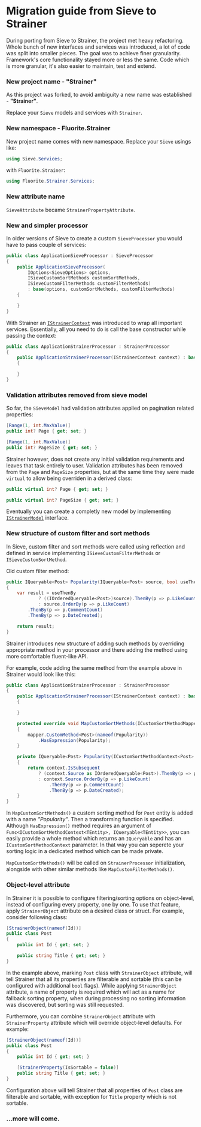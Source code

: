 # Migration guide from Sieve to Strainer

During porting from Sieve to Strainer, the project met heavy refactoring. Whole bunch of new interfaces and services was introduced, a lot of code was split into smaller pieces. The goal was to achieve finer granularity. Framework's core functionality stayed more or less the same. Code which is more granular, it's also easier to maintain, test and extend.

### New project name - "Strainer"

As this project was forked, to avoid ambiguity a new name was established - **"Strainer"**.

Replace your `Sieve` models and services with `Strainer`.

### New namespace - Fluorite.Strainer

New project name comes with new namespace. Replace your `Sieve` usings like:

```cs
using Sieve.Services;
```

with `Fluorite.Strainer`:

```cs
using Fluorite.Strainer.Services;
```

### New attribute name

`SieveAttribute` became `StrainerPropertyAttribute`.

### New and simpler processor

In older versions of Sieve to create a custom `SieveProcessor` you would have to pass couple of services:

```cs
public class ApplicationSieveProcessor : SieveProcessor
{
    public ApplicationSieveProcessor(
        IOptions<SieveOptions> options, 
        ISieveCustomSortMethods customSortMethods, 
        ISieveCustomFilterMethods customFilterMethods) 
        : base(options, customSortMethods, customFilterMethods)
    {

    }
}
```

With Strainer an [`IStrainerContext`](https://gitlab.com/fluorite/strainer/blob/master/src/Strainer/Services/IStrainerContext.cs) was introduced to wrap all important services. Essentially, all you need to do is call the base constructor while passing the context:

```cs
public class ApplicationStrainerProcessor : StrainerProcessor
{
    public ApplicationStrainerProcessor(IStrainerContext context) : base(context)
    {

    }
}
```

### Validation attributes removed from sieve model

So far, the `SieveModel` had validation attributes applied on pagination related properties:

```cs
[Range(1, int.MaxValue)]
public int? Page { get; set; }

[Range(1, int.MaxValue)]
public int? PageSize { get; set; }
```

Strainer however, does not create any initial validation requirements and leaves that task entirely to user. Validation attributes has been removed from the `Page` and `PageSize` properties, but at the same time they were made `virtual` to allow being overriden in a derived class:

```cs
public virtual int? Page { get; set; }

public virtual int? PageSize { get; set; }
```

 Eventually you can create a completly new model by implementing [`IStrainerModel`](https://gitlab.com/fluorite/strainer/blob/master/src/Strainer/Models/IStrainerModel.cs) interface.

### New structure of custom filter and sort methods

In Sieve, custom filter and sort methods were called using reflection and defined in service implementing `ISieveCustomFilterMethods` or `ISieveCustomSortMethod`.

Old custom filter method:

```cs
public IQueryable<Post> Popularity(IQueryable<Post> source, bool useThenBy, bool desc)
{
    var result = useThenBy
            ? ((IOrderedQueryable<Post>)source).ThenBy(p => p.LikeCount)
            : source.OrderBy(p => p.LikeCount)
        .ThenBy(p => p.CommentCount)
        .ThenBy(p => p.DateCreated);

    return result;
}
```

Strainer introduces new structure of adding such methods by overriding appropriate method in your processor and there adding the method using more comfortable fluent-like API.

For example, code adding the same method from the example above in Strainer would look like this:

```cs
public class ApplicationStrainerProcessor : StrainerProcessor
{
    public ApplicationStrainerProcessor(IStrainerContext context) : base(context)
    {

    }

    protected override void MapCustomSortMethods(ICustomSortMethodMapper mapper)
    {
        mapper.CustomMethod<Post>(nameof(Popularity))
            .HasExpression(Popularity);
    }

    private IQueryable<Post> Popularity(ICustomSortMethodContext<Post> context)
    {
        return context.IsSubsequent
            ? (context.Source as IOrderedQueryable<Post>).ThenBy(p => p.LikeCount)
            : context.Source.OrderBy(p => p.LikeCount)
                .ThenBy(p => p.CommentCount)
                .ThenBy(p => p.DateCreated);
    }
}
```

In `MapCustomSortMethods()` a custom sorting method for `Post` entity is added with a name _"Popularity"_. Then a transforming function is specified. Although `HasExpression()` method requires an argument of `Func<ICustomSortMethodContext<TEntity>, IQueryable<TEntity>>`, you can easily provide a whole method which returns an `IQueryable` and has an `ICustomSortMethodContext` parameter. In that way you can seperete your sorting logic in a dedicated method which can be made private.

`MapCustomSortMethods()` will be called on `StrainerProcessor` initialization, alongside with other similar methods like `MapCustomFilterMethods()`.

### Object-level attribute

In Strainer it is possible to configure filtering/sorting options on object-level, instead of configuring every property, one by one. To use that feature, apply `StrainerObject` attribute on a desired class or struct. For example, consider following class:

```cs
[StrainerObject(nameof(Id))]
public class Post
{
	public int Id { get; set; }

	public string Title { get; set; }
}
```

In the example above, marking `Post` class with `StrainerObject` attribute, will tell Strainer that all its properties are filterable and sortable (this can be configured with additional `bool` flags). While applying `StrainerObject` attribute, a name of property is required which will act as a name for fallback sorting property, when during processing no sorting information was discovered, but sorting was still requested.

Furthermore, you can combine `StrainerObject` attribute with `StrainerProperty` attribute which will override object-level defaults. For example:

```cs
[StrainerObject(nameof(Id))]
public class Post
{
	public int Id { get; set; }

	[StrainerProperty(IsSortable = false)]
	public string Title { get; set; }
}
```

Configuration above will tell Strainer that all properties of `Post` class are filterable and sortable, with exception for `Title` property which is not sortable.

### ...more will come.
